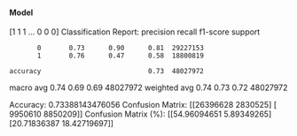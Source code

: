 #### Model
[1 1 1 ... 0 0 0]
Classification Report:
              precision    recall  f1-score   support

           0       0.73      0.90      0.81  29227153
           1       0.76      0.47      0.58  18800819

    accuracy                           0.73  48027972
   macro avg       0.74      0.69      0.69  48027972
weighted avg       0.74      0.73      0.72  48027972

Accuracy: 0.73388143476056
Confusion Matrix:
[[26396628  2830525]
 [ 9950610  8850209]]
Confusion Matrix (%):
[[54.96094651  5.89349265]
 [20.71836387 18.42719697]]
